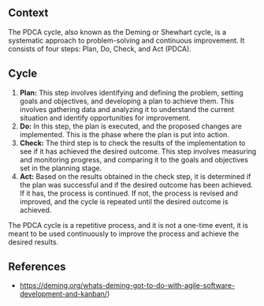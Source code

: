 ## Context
The PDCA cycle, also known as the Deming or Shewhart cycle, is a systematic approach to problem-solving and continuous improvement.
It consists of four steps: Plan, Do, Check, and Act (PDCA).

## Cycle
1. **Plan:** This step involves identifying and defining the problem, setting goals and objectives, and developing a plan to achieve them.
This involves gathering data and analyzing it to understand the current situation and identify opportunities for improvement.
2. **Do:** In this step, the plan is executed, and the proposed changes are implemented. This is the phase where the plan is put into action.
3. **Check:** The third step is to check the results of the implementation to see if it has achieved the desired outcome.
This step involves measuring and monitoring progress, and comparing it to the goals and objectives set in the planning stage.
4. **Act:** Based on the results obtained in the check step, it is determined if the plan was successful and if the desired outcome has been achieved.
If it has, the process is continued. If not, the process is revised and improved, and the cycle is repeated until the desired outcome is achieved.

The PDCA cycle is a repetitive process, and it is not a one-time event, it is meant to be used continuously to improve the process and achieve the desired results.

## References

* https://deming.org/whats-deming-got-to-do-with-agile-software-development-and-kanban/)
